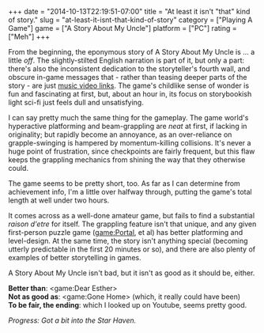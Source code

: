 +++
date = "2014-10-13T22:19:51-07:00"
title = "At least it isn't \"that\" kind of story."
slug = "at-least-it-isnt-that-kind-of-story"
category = ["Playing A Game"]
game = ["A Story About My Uncle"]
platform = ["PC"]
rating = ["Meh"]
+++

From the beginning, the eponymous story of A Story About My Uncle is ... a little <i>off</i>.  The slightly-stilted English narration is part of it, but only a part: there's also the inconsistent dedication to the storyteller's fourth wall, and obscure in-game messages that - rather than teasing deeper parts of the story - are just <a href="https://www.youtube.com/watch?v=oHg5SJYRHA0">music video links</a>.  The game's childlike sense of wonder is fun and fascinating at first, but, about an hour in, its focus on storybookish light sci-fi just feels dull and unsatisfying.

I can say pretty much the same thing for the gameplay.  The game world's hyperactive platforming and beam-grappling are <i>neat</i> at first, if lacking in originality; but rapidly become an annoyance, as an over-reliance on grapple-swinging is hampered by momentum-killing collisions.  It's never a huge point of frustration, since checkpoints are fairly frequent, but this flaw keeps the grappling mechanics from shining the way that they otherwise could.

The game seems to be pretty short, too.  As far as I can determine from achievement info, I'm a little over halfway through, putting the game's total length at well under two hours.

It comes across as a well-done amateur game, but fails to find a substantial <i>raison d'etre</i> for itself.  The grappling feature isn't that unique, and any given first-person puzzle game (<game:Portal>, et al) has better platforming and level-design.  At the same time, the story isn't anything special (becoming utterly predictable in the first 20 minutes or so), and there are also plenty of examples of better storytelling in games.

A Story About My Uncle isn't bad, but it isn't as good as it should be, either.

<b>Better than</b>: <game:Dear Esther>  
<b>Not as good as</b>: <game:Gone Home> (which, it really could have been)  
<b>To be fair, the ending</b>: which I looked up on Youtube, seems pretty good.

<i>Progress: Got a bit into the Star Haven.</i>
